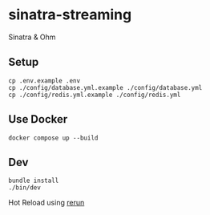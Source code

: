 # sinatra-streaming

Sinatra & Ohm

## Setup

```
cp .env.example .env
cp ./config/database.yml.example ./config/database.yml
cp ./config/redis.yml.example ./config/redis.yml
```

## Use Docker

```
docker compose up --build
```

## Dev

```
bundle install
./bin/dev
```

Hot Reload using [rerun](https://sinatrarb.com/faq.html#reloading)
